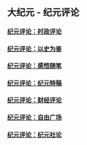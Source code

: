 ## 大纪元 - 纪元评论

#### [纪元评论：时政评论](indexes/nsc1025/README.md?02030330)
#### [纪元评论：以史为鉴](indexes/nsc1028/README.md?02030330)
#### [纪元评论：感悟随笔](indexes/nsc1035/README.md?02030330)
#### [纪元评论：纪元特稿](indexes/nsc424/README.md?02030330)
#### [纪元评论：财经评论](indexes/nsc1026/README.md?02030330)
#### [纪元评论：自由广场](indexes/nsc993/README.md?02030330)
#### [纪元评论：纪元社论](indexes/nsc422/README.md?02030330)
